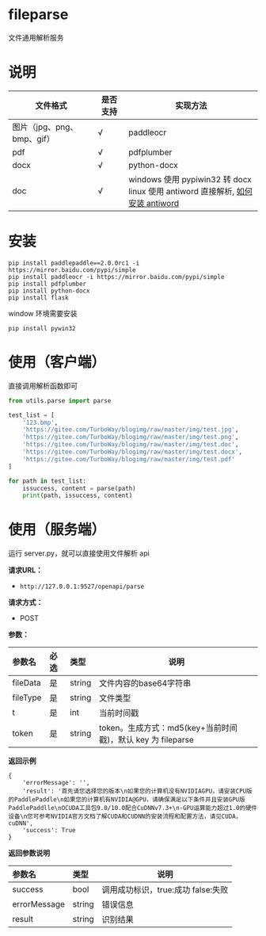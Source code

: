 # fileparse
文件通用解析服务

# 说明

| 文件格式  |  是否支持  |  实现方法  |
| ------------ | ------------ | ------------ |
| 图片（jpg、png、bmp、gif） |  √  | paddleocr |
| pdf  |  √  | pdfplumber |
| docx  |  √  | python-docx  |
| doc  |  √  | windows 使用 pypiwin32 转 docx <br> linux 使用 antiword 直接解析, [如何安装 antiword](antiword.md) |

# 安装

```
pip install paddlepaddle==2.0.0rc1 -i https://mirror.baidu.com/pypi/simple
pip install paddleocr -i https://mirror.baidu.com/pypi/simple
pip install pdfplumber
pip install python-docx
pip install flask
```

window 环境需要安装

```
pip install pywin32
```


# 使用（客户端）

直接调用解析函数即可

```python
from utils.parse import parse

test_list = [
    '123.bmp',
    'https://gitee.com/TurboWay/blogimg/raw/master/img/test.jpg',
    'https://gitee.com/TurboWay/blogimg/raw/master/img/test.png',
    'https://gitee.com/TurboWay/blogimg/raw/master/img/test.doc',
    'https://gitee.com/TurboWay/blogimg/raw/master/img/test.docx',
    'https://gitee.com/TurboWay/blogimg/raw/master/img/test.pdf'
]

for path in test_list:
    issuccess, content = parse(path)
    print(path, issuccess, content)
```

# 使用（服务端）

运行 server.py，就可以直接使用文件解析 api 

**请求URL：**
- ` http://127.0.0.1:9527/openapi/parse `

**请求方式：**
- POST

**参数：**

|参数名|必选|类型|说明|
|:----    |:---|:----- |-----   |
|fileData | 是 |string |  文件内容的base64字符串  |
|fileType | 是 |string |  文件类型  |
|t | 是 |int | 当前时间戳  |
|token | 是 |string | token。生成方式：md5(key+当前时间戳)，默认 key 为 fileparse  |

 **返回示例**

```
{
    'errorMessage': '', 
    'result': '首先请您选择您的版本\n如果您的计算机没有NVIDIAGPU，请安装CPU版的PaddlePaddle\n如果您的计算机有NVIDIA@GPU，请确保满足以下条件并且安装GPU版PaddlePaddlle\nOCUDA工具包9.0/10.0配合CuDNNv7.3+\n·GPU运算能力超过1.0的硬件设备\n您可参考NVIDIA官方文档了解CUDA和CUDNN的安装流程和配置方法，请见CUDA，cuDNN', 
    'success': True
}

```

 **返回参数说明**

|参数名|类型|说明|
|:-----  |:-----|-----                           |
|success | bool | 调用成功标识，true:成功 false:失败 |
|errorMessage | string | 错误信息 |
|result | string | 识别结果|






